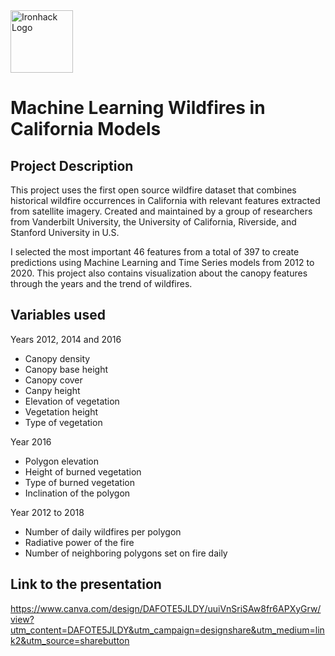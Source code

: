 <img src="https://bit.ly/2VnXWr2" alt="Ironhack Logo" width="100"/>

# Machine Learning Wildfires in California Models

## Project Description

This project uses the first open source wildfire dataset that combines historical wildfire occurrences in California with relevant features extracted from satellite imagery. Created and maintained by a group of researchers from Vanderbilt University, the University of California, Riverside, and Stanford University in U.S.

I selected the most important 46 features from a total of 397 to create predictions using Machine Learning and Time Series models from 2012 to 2020. This project also contains visualization about the canopy features through the years and the trend of wildfires.

## Variables used

 Years 2012, 2014 and 2016

- Canopy density 
- Canopy base height 
- Canopy cover 
- Canpy height 
- Elevation of vegetation
- Vegetation height 
- Type of vegetation


 Year 2016 

- Polygon elevation 
- Height of burned vegetation
- Type of burned vegetation 
- Inclination of the polygon


 Year 2012 to 2018

- Number of daily wildfires per polygon 
- Radiative power of the fire
- Number of neighboring polygons set on fire daily


## Link to the presentation 

https://www.canva.com/design/DAFOTE5JLDY/uuiVnSriSAw8fr6APXyGrw/view?utm_content=DAFOTE5JLDY&utm_campaign=designshare&utm_medium=link2&utm_source=sharebutton






